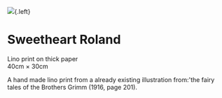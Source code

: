 ![](sweetheart-roland.jpg){.left}
# Sweetheart Roland
Lino print on thick paper  
40cm × 30cm  
  
A hand made lino print from a already existing illustration from:'the fairy tales of the Brothers Grimm (1916, page 201).

